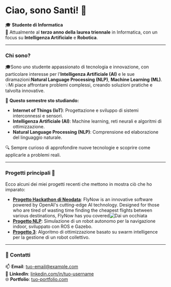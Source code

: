 # Ciao, sono Santi! 👋

🎓 **Studente di Informatica**  
📍 Attualmente al **terzo anno della laurea triennale** in Informatica, con un focus su **Intelligenza Artificiale** e **Robotica**.

---

### Chi sono?  
🎓Sono uno studente appassionato di tecnologia e innovazione, con particolare interesse per l'**Intelligenza Artificiale (AI)** e le sue diramazioni:**Natural Language Processing (NLP)**, **Machine Learning (ML)**. 
💡Mi piace affrontare problemi complessi, creando soluzioni pratiche e talvolta innovative.

🌱 **Questo semestre sto studiando:**  
- **Internet of Things (IoT)**: Progettazione e sviluppo di sistemi interconnessi e sensori.  
- **Intelligenza Artificiale (AI)**: Machine learning, reti neurali e algoritmi di ottimizzazione.  
- **Natural Language Processing (NLP)**: Comprensione ed elaborazione del linguaggio naturale.  

🔍 Sempre curioso di approfondire nuove tecnologie e scoprire come applicarle a problemi reali.

---

### Progetti principali 🚀
Ecco alcuni dei miei progetti recenti che mettono in mostra ciò che ho imparato:
- **[Progetto Hackathon di Neodata](#)**: FlyNow is an innovative software powered by OpenAI's cutting-edge AI technology.
Designed for those who are tired of wasting time finding the cheapest flights between various destinations, FlyNow has you covered![Dai un occhiata](https://github.com/Erewhon-proj/Hackatania-FlyNow)
- **[Progetto NLP](#)**: Simulazione di un robot autonomo per la navigazione indoor, sviluppato con ROS e Gazebo.  
- **[Progetto 3](#)**: Algoritmo di ottimizzazione basato su swarm intelligence per la gestione di un robot collettivo.

---

### 🔗 Contatti  
📫 **Email**: [tuo-email@example.com](mailto:tuo-email@example.com)  
🔗 **LinkedIn**: [linkedin.com/in/tuo-username](https://linkedin.com/in/tuo-username)  
🌐 **Portfolio**: [tuo-portfolio.com](https://tuo-portfolio.com)
